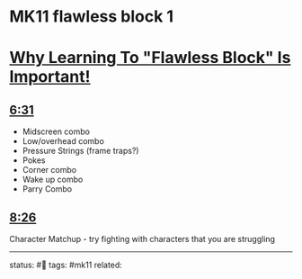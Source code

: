 # MK11 flawless block 1
<!-- Generated by <a href="https://www.yinote.co/#installation">YiNote</a> -->

# [Why Learning To "Flawless Block" Is Important!](https://www.youtube.com/watch?v=saVh4E9gpfw)

## [6:31](https://www.youtube.com/watch?v=saVh4E9gpfw&t=391)

 - Midscreen combo
 - Low/overhead combo
 - Pressure Strings (frame traps?)
 - Pokes
 - Corner combo
 - Wake up combo
 - Parry Combo


## [8:26](https://www.youtube.com/watch?v=saVh4E9gpfw&t=506)

Character Matchup - try fighting with characters that you are struggling




---
status: #🌲
tags: #mk11
related: 